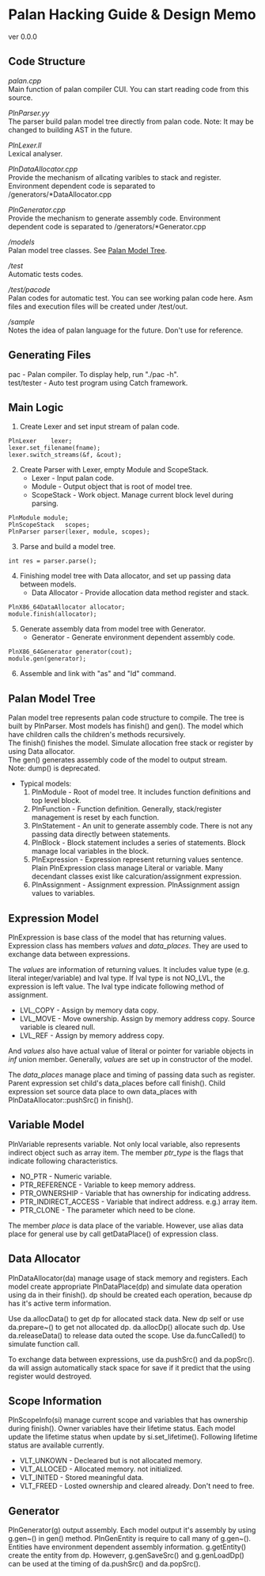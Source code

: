 Palan Hacking Guide & Design Memo
===================

ver 0.0.0

Code Structure
--------------
*palan.cpp*  
	Main function of palan compiler CUI.
	You can start reading code from this source.

*PlnParser.yy*  
	The parser build palan model tree directly from palan code.
	Note: It may be changed to building AST in the future.

*PlnLexer.ll*  
	Lexical analyser.

*PlnDataAllocator.cpp*  
	Provide the mechanism of allcating varibles to stack and register.
	Environment dependent code is separated to /generators/*DataAllocator.cpp 

*PlnGenerator.cpp*  
	Provide the mechanism to generate assembly code.
	Environment dependent code is separated to /generators/*Generator.cpp 
	
*/models*  
	Palan model tree classes. See [Palan Model Tree](#PMT).

*/test*  
	Automatic tests codes.

*/test/pacode*  
	Palan codes for automatic test.
	You can see working palan code here.
	Asm files and execution files will be created under /test/out.

*/sample*  
	Notes the idea of palan language for the future.
	Don't use for reference.

Generating Files
----------------
pac - Palan compiler. To display help, run "./pac -h".  
test/tester - Auto test program using Catch framework.  

Main Logic
----------
1. Create Lexer and set input stream of palan code.  
```
PlnLexer	lexer;
lexer.set_filename(fname);
lexer.switch_streams(&f, &cout);
```
2. Create Parser with Lexer, empty Module and ScopeStack.
	* Lexer - Input palan code.
	* Module - Output object that is root of model tree.
	* ScopeStack - Work object. Manage current block level during parsing.
```
PlnModule module;
PlnScopeStack	scopes;
PlnParser parser(lexer, module, scopes);
```
3. Parse and build a model tree.
```
int res = parser.parse();
```
4. Finishing model tree with Data allocator, and set up passing data between models.
	* Data Allocator - Provide allocation data method register and stack.
```
PlnX86_64DataAllocator allocator;
module.finish(allocator);
```
5. Generate assembly data from model tree with Generator.
	* Generator - Generate environment dependent assembly code.
```
PlnX86_64Generator generator(cout);
module.gen(generator);
```
6. Assemble and link with "as" and "ld" command.

Palan Model Tree<a name="PMT"></a>
----------------
Palan model tree represents palan code structure to compile.
The tree is built by PlnParser. Most models has finish() and gen().
The model which have children calls the children's methods recursively.  
The finish() finishes the model. Simulate allocation free stack or register by using Data allocator.  
The gen() generates assembly code of the model to output stream.  
Note: dump() is deprecated.

* Typical models:  
	1. PlnModule - Root of model tree. It includes function definitions and top level block.
	2. PlnFunction - Function definition. Generally, stack/register management is reset by each function.
	3. PlnStatement - An unit to generate assembly code. There is not any passing data directly between statements.
	4. PlnBlock - Block statement includes a series of statements. Block manage local variables in the block.
	5. PlnExpression - Expression represent returning values sentence. Plain PlnExpression class manage Literal or variable.
	Many decendant classes exist like calcuration/assignment expression.
	6. PlnAssignment - Assignment expression. PlnAssignment assign values to variables.

Expression Model
----------------
PlnExpression is base class of the model that has returning values.
Expression class has members *values* and *data_places*.
They are used to exchange data between expressions.

The *values* are information of returning values.
It includes value type (e.g. literal integer/variable) and lval type.
If lval type is not NO_LVL, the expression is left value.
The lval type indicate following method of assignment.  

* LVL_COPY - Assign by memory data copy.
* LVL_MOVE - Move ownership. Assign by memory address copy. Source variable is cleared null.
* LVL_REF - Assign by memory address copy.

And *values* also have actual value of literal or pointer for variable objects in *inf* union member.
Generally, *values* are set up in constructor of the model.

The *data_places* manage place and timing of passing data such as register.
Parent expression set child's data_places before call finish().
Child expression set source data place to own data_places with PlnDataAllocator::pushSrc() in finish().

Variable Model
--------------
PlnVariable represents variable. Not only local variable, also represents indirect object such as array item.
The member *ptr_type* is the flags that indicate following characteristics.

* NO_PTR - Numeric variable.
* PTR_REFERENCE - Variable to keep memory address.
* PTR_OWNERSHIP - Variable that has ownership for indicating address.
* PTR_INDIRECT_ACCESS - Variable that indirect address. e.g.) array item.
* PTR_CLONE - The parameter which need to be clone.

The member *place* is data place of the variable.
However, use alias data place for general use by call getDataPlace() of expression class.

Data Allocator
--------------
PlnDataAllocator(da) manage usage of stack memory and registers.
Each model create appropriate PlnDataPlace(dp) and simulate data operation
using da in their finish(). dp should be created each operation,
because dp has it's active term information.

Use da.allocData() to get dp for allocated stack data.
New dp self or use da.prepare~() to get not allocated dp.
da.allocDp() allocate such dp.
Use da.releaseData() to release data outed the scope.
Use da.funcCalled() to simulate function call.

To exchange data between expressions, use da.pushSrc() and da.popSrc().
da will assign automatically stack space for save if it predict that the using register would destroyed.

Scope Information
-----------------
PlnScopeInfo(si) manage current scope and variables that has ownership during finish().
Owner variables have their lifetime status.
Each model update the lifetime status when update by si.set_lifetime().
Following lifetime status are available currently.

* VLT_UNKOWN - Decleared but is not allocated memory.
* VLT_ALLOCED - Allocated memory. not initialized.
* VLT_INITED - Stored meaningful data.
* VLT_FREED - Losted ownership and cleared already. Don't need to free.

Generator
---------
PlnGenerator(g) output assembly.
Each model output it's assembly by using g.gen~() in gen() method.
PlnGenEntity is require to call many of g.gen~(). 
Entities have environment dependent assembly information.
g.getEntity() create the entity from dp.
Howeverr, g.genSaveSrc() and g.genLoadDp() can be used at the timing of da.pushSrc() and da.popSrc().

